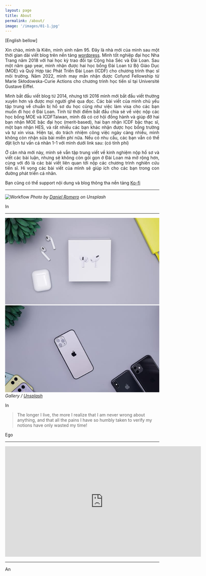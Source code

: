 ```yaml
---
layout: page
title: About
permalink: /about/
image: '/images/01-1.jpg'
---
```


<div align="justify"> 
   
 [English bellow]
</div>
  
 <div align="justify">
   
Xin chào, mình là Kiên, mình sinh năm 95. Đây là nhà mới của mình sau một thời gian dài viết blog trên nền tảng <a href="www.eldlrjn.wordpress.com">wordpress</a>. Mình tốt nghiệp đại học Nha Trang năm 2018 với hai học kỳ trao đổi tại Cộng hòa Séc và Đài Loan. Sau một năm gap year, mình nhận được hai học bổng Đài Loan từ Bộ Giáo Dục (MOE) và Quỹ Hợp tác Phát Triển Đài Loan (ICDF) cho chương trình thạc sĩ môi trường. Năm 2022, mình may mắn nhận được Cofund Fellowship từ Marie Skłodowska-Curie Actions cho chương trình học tiến sĩ tại Université Gustave Eiffel. 
   
</div>
  
  
 <div align="justify"> 
  
Mình bắt đầu viết blog từ 2014, nhưng tới 2016 mình mới bắt đầu viết thường xuyên hơn và được mọi người ghé qua đọc. Các bài viết của mình chủ yếu tập trung về chuẩn bị hồ sơ du học cũng như việc làm visa cho các bạn muốn đi học ở Đài Loan. Tính từ thời điểm bắt đầu chia sẻ về việc nộp các học bổng MOE và ICDFTaiwan, mình đã có cơ hội đồng hành và giúp đỡ hai bạn nhận MOE bậc đại học (merit-based), hai bạn nhận ICDF bậc thạc sĩ, một bạn nhận HES, và rất nhiều các bạn khác nhận được học bổng trường và tự xin visa. Hiện tại, do trách nhiệm công việc ngày càng nhiều, mình không còn nhận sửa bài miễn phí nữa. Nếu có nhu cầu, các bạn vẫn có thể đặt lịch tư vấn cá nhân 1-1 với mình dưới link sau: (có tính phí)
   
</div>
  
  
<div align="justify"> 
  
Ở căn nhà mới này, mình sẽ vẫn tập trung viết về kinh nghiệm nộp hồ sơ và viết các bài luận, nhưng sẽ không còn gói gọn ở Đài Loan mà mở rộng hơn, cùng với đó là các bài viết liên quan tới nộp các chương trình nghiên cứu tiến sĩ. Hi vọng các bài viết của mình sẽ giúp ích cho các bạn trong con đường phát triển cá nhân.
   
</div>
  
  
<div align="justify">
  
  Bạn cũng có thể support nội dung và blog thông tha nền tảng <a href="[www.eldlrjn.wordpress.com](https://ko-fi.com/kienphamtrung)">Ko-fi</a>
</div>

***

![Workflow]({{site.baseurl}}/images/09-1.jpg)
*Photo by [Daniel Romero](https://unsplash.com/@rmrdnl) on Unsplash*

In 

***

<div class="gallery-box">
  <div class="gallery">
    <img src="/images/09-2.jpg">
    <img src="/images/09-3.jpg">
  </div>
  <em>Gallery / <a href="https://unsplash.com/" target="_blank">Unsplash</a></em>
</div>

In 

> The longer I live, the more I realize that I am never wrong about anything, and that all the pains I have so humbly taken to verify my notions have only wasted my time!

Ego 
***

<p><iframe src="https://player.vimeo.com/video/107654760" width="640" height="360" frameborder="0" allowfullscreen></iframe></p>

***

An
